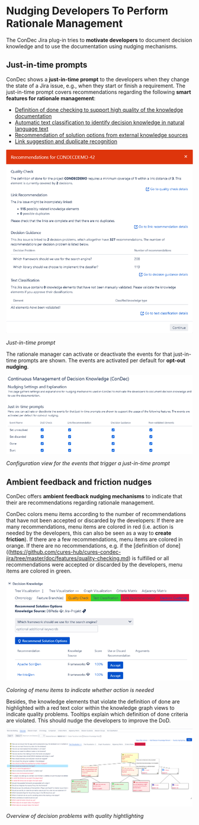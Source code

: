 # Nudging Developers To Perform Rationale Management

The ConDec Jira plug-in tries to **motivate developers** to document decision knowledge and to use the documentation using nudging mechanisms.

## Just-in-time prompts
ConDec shows a **just-in-time prompt** to the developers when they change the state of a Jira issue, e.g., when they start or finish a requirement.
The just-in-time prompt covers recommendations regarding the following **smart features for rationale management**:
- [Definition of done checking to support high quality of the knowledge documentation](https://github.com/cures-hub/cures-condec-jira/tree/master/doc/features/quality-checking.md)
- [Automatic text classification to identify decision knowledge in natural language text](https://github.com/cures-hub/cures-condec-jira/tree/master/doc/features/automatic-text-classification.md)
- [Recommendation of solution options from external knowledge sources](https://github.com/cures-hub/cures-condec-jira/tree/master/doc/features/decision-guidance.md)
- [Link suggestion and duplicate recognition](https://github.com/cures-hub/cures-condec-jira/tree/master/doc/features/link-suggestion.md)

![Just-in-time prompt](https://github.com/cures-hub/cures-condec-jira/raw/master/doc/screenshots/nudging_prompt.png)

*Just-in-time prompt*

The rationale manager can activate or deactivate the events for that just-in-time prompts are shown. 
The events are activated per default for **opt-out nudging**.

![Configuration view for the events that trigger a just-in-time prompt](https://github.com/cures-hub/cures-condec-jira/raw/master/doc/screenshots/config_nudging_events.png)

*Configuration view for the events that trigger a just-in-time prompt*

## Ambient feedback and friction nudges
ConDec offers **ambient feedback nudging mechanisms** to indicate that their are recommendations regarding rationale management.

ConDec colors menu items according to the number of recommendations that have not been accepted or discarded by the developers:
If there are many recommendations, menu items are colored in red (i.e. action is needed by the developers, this can also be seen as a way to **create friction**).
If there are a few recommendations, menu items are colored in orange.
If there are no recommendations, e.g. if the [definition of done]((https://github.com/cures-hub/cures-condec-jira/tree/master/doc/features/quality-checking.md) is fulfilled 
or all recommendations were accepted or discarded by the developers, menu items are colored in green.

![Coloring of menu items to indicate whether action is needed](https://github.com/cures-hub/cures-condec-jira/raw/master/doc/screenshots/nudging_ambient_feedback_menu.png)

*Coloring of menu items to indicate whether action is needed*

Besides, the knowledge elements that violate the definition of done are highlighted with a red text color within
the knowledge graph views to indicate quality problems. 
Tooltips explain which definition of done criteria are violated.
This should nudge the developers to improve the DoD.

![Overview of decision problems with quality hightlighting](https://github.com/cures-hub/cures-condec-jira/raw/master/doc/screenshots/knowledge_overview_quality_highlighting.png)

*Overview of decision problems with quality hightlighting*